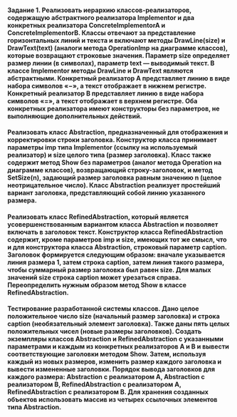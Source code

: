 #### Задание 1. Реализовать иерархию классов-реализаторов, содержащую абстрактного реализатора Implementor и два конкретных реализатора ConcreteImplementorA и ConcreteImplementorB. Классы отвечают за представление горизонтальных линий и текста и включают методы DrawLine(size) и DrawText(text) (аналоги метода OperationImp на диаграмме классов), которые возвращают строковые значения. Параметр size определяет размер линии (в символах), параметр text — выводимый текст. В классе Implementor методы DrawLine и DrawText являются абстрактными. Конкретный реализатор A представляет линию в виде набора символов «−», а текст отображает в нижнем регистре. Конкретный реализатор B представляет линию в виде набора символов «=», а текст отображает в верхнем регистре. Оба конкретных реализатора имеют конструкторы без параметров, не выполняющие дополнительных действий.

#### Реализовать класс Abstraction, предназначенный для отображения и корректировки строки заголовка. Конструктор класса принимает параметры imp типа Implementor (ссылку на используемый реализатор) и size целого типа (размер заголовка). Класс также содержит метод Show без параметров (аналог метода Operation на диаграмме классов), возвращающий строку-заголовок, и метод SetSize(n), задающий размер заголовка равным значению n (целое неотрицательное число). Класс Abstraction реализует простейший вариант заголовка, представляющий собой линию указанного размера.

#### Реализовать класс RefinedAbstraction, который является усовершенствованным вариантом класса Abstraction и позволяет включать в заголовок текст. Конструктор класса RefinedAbstraction содержит, кроме параметров imp и size, имеющих тот же смысл, что и для конструктора класса Abstraction, строковый параметр caption. Заголовок формируется следующим образом: вначале указывается линия размера 1, затем строка caption, затем линия такого размера, чтобы суммарный размер заголовка был равен size. Для малых значений size строка caption может урезаться справа. Переопределить нужным образом метод Show в классе RefinedAbstraction.

#### Тестирование разработанной системы классов. Дано целое положительное число size (начальный размер заголовка) и строка caption (необязательный элемент заголовка). Также даны пять целых положительных чисел (новые размеры заголовков). Создать экземпляры классов Abstraction и RefinedAbstraction с указанными параметрами и каждым из конкретных реализаторов A и B и вывести соответствующие заголовки методом Show. Затем, используя каждый из новых размеров, изменить размер каждого заголовка и вывести измененные заголовки. Порядок вывода заголовков для каждого размера: Abstraction с реализатором A, Abstraction с реализатором B, RefinedAbstraction с реализатором A, RefinedAbstraction с реализатором B. Для хранения созданных объектов использовать массив из четырех ссылочных элементов типа Abstraction. 